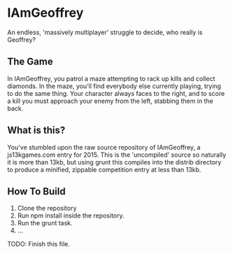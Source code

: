 IAmGeoffrey
===========

An endless, 'massively multiplayer' struggle to decide, who really is Geoffrey?

The Game
--------

In IAmGeoffrey, you patrol a maze attempting to rack up kills and collect diamonds.  In the maze, you'll find everybody else currently playing, trying to do the same thing.
Your character always faces to the right, and to score a kill you must approach your enemy from the left, stabbing them in the back.

What is this?
-------------

You've stumbled upon the raw source repository of IAmGeoffrey, a js13kgames.com entry for 2015. This is the 'uncompiled' source so naturally it is more than 13kb, but using grunt this compiles into the distrib directory to produce a minified, zippable competition entry at less than 13kb.
 
How To Build
------------

1. Clone the repository
2. Run npm install inside the repository.
3. Run the grunt task.
4. ... 

TODO:  Finish this file.
